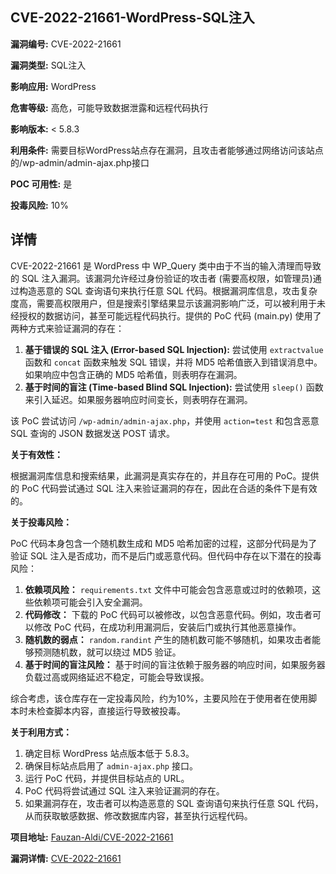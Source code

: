 ## CVE-2022-21661-WordPress-SQL注入

**漏洞编号:** CVE-2022-21661

**漏洞类型:** SQL注入

**影响应用:** WordPress

**危害等级:** 高危，可能导致数据泄露和远程代码执行

**影响版本:** < 5.8.3

**利用条件:** 需要目标WordPress站点存在漏洞，且攻击者能够通过网络访问该站点的/wp-admin/admin-ajax.php接口

**POC 可用性:** 是

**投毒风险:** 10%

## 详情

CVE-2022-21661 是 WordPress 中 WP_Query 类中由于不当的输入清理而导致的 SQL 注入漏洞。该漏洞允许经过身份验证的攻击者 (需要高权限，如管理员)通过构造恶意的 SQL 查询语句来执行任意 SQL 代码。根据漏洞库信息，攻击复杂度高，需要高权限用户，但是搜索引擎结果显示该漏洞影响广泛，可以被利用于未经授权的数据访问，甚至可能远程代码执行。提供的 PoC 代码 (main.py) 使用了两种方式来验证漏洞的存在：

1.  **基于错误的 SQL 注入 (Error-based SQL Injection):** 尝试使用 `extractvalue` 函数和 `concat` 函数来触发 SQL 错误，并将 MD5 哈希值嵌入到错误消息中。如果响应中包含正确的 MD5 哈希值，则表明存在漏洞。
2.  **基于时间的盲注 (Time-based Blind SQL Injection):** 尝试使用 `sleep()` 函数来引入延迟。如果服务器响应时间变长，则表明存在漏洞。

该 PoC 尝试访问 `/wp-admin/admin-ajax.php`，并使用 `action=test` 和包含恶意 SQL 查询的 JSON 数据发送 POST 请求。

**关于有效性：**

根据漏洞库信息和搜索结果，此漏洞是真实存在的，并且存在可用的 PoC。提供的 PoC 代码尝试通过 SQL 注入来验证漏洞的存在，因此在合适的条件下是有效的。

**关于投毒风险：**

PoC 代码本身包含一个随机数生成和 MD5 哈希加密的过程，这部分代码是为了验证 SQL 注入是否成功，而不是后门或恶意代码。但代码中存在以下潜在的投毒风险：

1.  **依赖项风险：** `requirements.txt` 文件中可能会包含恶意或过时的依赖项，这些依赖项可能会引入安全漏洞。
2.  **代码修改：** 下载的 PoC 代码可以被修改，以包含恶意代码。例如，攻击者可以修改 PoC 代码，在成功利用漏洞后，安装后门或执行其他恶意操作。
3.  **随机数的弱点：** `random.randint` 产生的随机数可能不够随机，如果攻击者能够预测随机数，就可以绕过 MD5 验证。
4.  **基于时间的盲注风险：** 基于时间的盲注依赖于服务器的响应时间，如果服务器负载过高或网络延迟不稳定，可能会导致误报。

综合考虑，该仓库存在一定投毒风险，约为10%，主要风险在于使用者在使用脚本时未检查脚本内容，直接运行导致被投毒。

**关于利用方式：**

1.  确定目标 WordPress 站点版本低于 5.8.3。
2.  确保目标站点启用了 `admin-ajax.php` 接口。
3.  运行 PoC 代码，并提供目标站点的 URL。
4.  PoC 代码将尝试通过 SQL 注入来验证漏洞的存在。
5.  如果漏洞存在，攻击者可以构造恶意的 SQL 查询语句来执行任意 SQL 代码，从而获取敏感数据、修改数据库内容，甚至执行远程代码。

**项目地址:** [Fauzan-Aldi/CVE-2022-21661](https://github.com/Fauzan-Aldi/CVE-2022-21661)

**漏洞详情:** [CVE-2022-21661](https://nvd.nist.gov/vuln/detail/CVE-2022-21661)